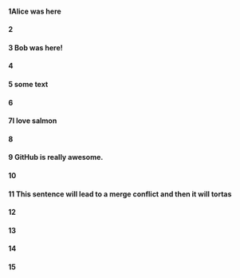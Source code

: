 #### 1Alice was here
#### 2
#### 3 Bob was here!
#### 4
#### 5 some text
#### 6
#### 7I love salmon
#### 8
#### 9 GitHub is really awesome.
#### 10
#### 11 This sentence will lead to a merge conflict and then it will tortas
#### 12
#### 13
#### 14
#### 15
